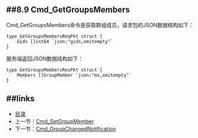 ##8.9 Cmd_GetGroupsMembers
---
Cmd_GetGroupsMembers命令是获取群组成员，请求包的JSON数据结构如下：

	
	type GetGroupsMembersReqPkt struct {
		Gids []int64 `json:"gids,omitempty"`
	}

服务端返回JSON数据结构如下：

	type GetGroupsMembersResPkt struct {
		Members []GroupMember `json:"ms,omitempty"`
	}

##links
---
* [目录](preface.md)
* 上一节：[Cmd_SetGroupMember](08.8.md)
* 下一节：[Cmd_GroupChangedNotification](08.10.md)